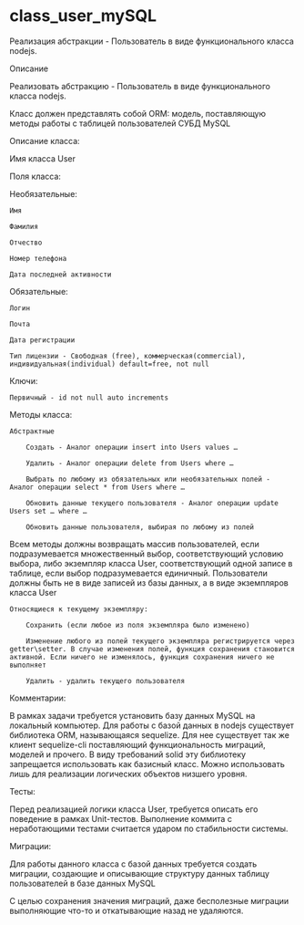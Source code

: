 # class_user_mySQL
Реализация абстракции - Пользователь в виде функционального класса nodejs. 


Описание

Реализовать абстракцию - Пользователь в виде функционального класса nodejs. 

Класс должен представлять собой ORM: модель, поставляющую методы работы с таблицей пользователей СУБД MySQL

Описание класса:

Имя класса User

Поля класса: 

Необязательные:

    Имя

    Фамилия

    Отчество

    Номер телефона

    Дата последней активности

Обязательные:

    Логин

    Почта

    Дата регистрации

    Тип лицензии - Свободная (free), коммерческая(commercial), индивидуальная(individual) default=free, not null

Ключи:

    Первичный - id not null auto increments

Методы класса: 

    Абстрактные

        Создать - Аналог операции insert into Users values …

        Удалить - Аналог операции delete from Users where …

        Выбрать по любому из обязательных или необязательных полей - Аналог операции select * from Users where … 

        Обновить данные текущего пользователя - Аналог операции update Users set … where …

        Обновить данные пользователя, выбирая по любому из полей 

Всем методы должны возвращать массив пользователей, если подразумевается множественный выбор, соответствующий условию выбора, либо экземпляр класса User, соответствующий одной записе в таблице, если выбор подразумевается единичный. Пользователи должны быть не в виде записей из базы данных, а в виде экземпляров класса User

    Относящиеся к текущему экземпляру: 

        Сохранить (если любое из поля экземпляра было изменено)

        Изменение любого из полей текущего экземпляра регистрируется через getter\setter. В случае изменения полей, функция сохранения становится активной. Если ничего не изменялось, функция сохранения ничего не выполняет

        Удалить - удалить текущего пользователя

Комментарии:

В рамках задачи требуется установить базу данных MySQL на локальный компьютер. Для работы с базой данных в nodejs существует библиотека ORM, называющаяся sequelize. Для нее существует так же клиент sequelize-cli поставляющий функциональность миграций, моделей и прочего. В виду требований solid эту библиотеку запрещается использовать как базисный класс. Можно использовать лишь для реализации логических объектов низшего уровня.

Тесты:

Перед реализацией логики класса User, требуется описать его поведение в рамках Unit-тестов. Выполнение коммита с неработающими тестами считается ударом по стабильности системы. 

Миграции:

Для работы данного класса с базой данных требуется создать миграции, создающие и описывающие структуру данных таблицу пользователей в базе данных MySQL 

С целью сохранения значения миграций, даже бесполезные миграции выполняющие что-то и откатывающие назад не удаляются.
